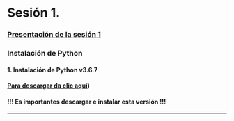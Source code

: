 # Sesión 1.

### [Presentación de la sesión 1](https://raw.githubusercontent.com/eduardo1011/curso_08_2021/main/Presentacion1.pdf)
### **Instalación de Python**

#### **1**. Instalación de Python v3.6.7 

#### [Para descargar da clic aquí](https://www.python.org/ftp/python/3.6.7/python-3.6.7-amd64.exe))

#### !!! Es importantes descargar e instalar esta versión !!!

<hr />


